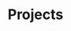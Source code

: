 ---
title: Projects
type: page

sections:
  - block: markdown
    content:
      title: Projects
#      filters:
#        folders:
#          - project
#    design:
#      # Choose how many columns the section has. Valid values: '1' or '2'.
#      columns: '1'
#      view: showcase
#      # For Showcase view, flip alternate rows?
#      flip_alt_rows: false
---